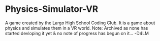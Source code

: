 # Physics-Simulator-VR
A game created by the Largo High School Coding Club. It is a game about physics and simulates them in a VR world.
Note: Archived as none has started devloping it yet & no note of progress has begun on it... -D4LM

